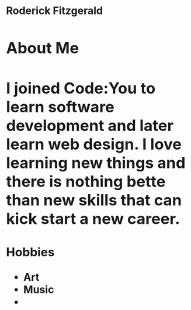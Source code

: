 <!DOCTYPE html>
<html lang="en">
<head>
    <meta charset="utf-8">
    <title>Repo-Clone_Exercise</title>
</head>
<body>
<main>
    <h1>Roderick Fitzgerald<h1>
<section>
    <h2>About Me<h2>
<p>I joined Code:You to learn software development and later learn web design. I love learning new things and there is nothing bette than new skills that can kick start a new career.</p>
</section>
<section>
    <h3>Hobbies</h3>
<ul>
    <li>Art</li>
    <li>Music</li>
    <li></li>
</ul>
</section>
</main>
</body>
